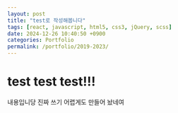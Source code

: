 ```yaml
---
layout: post
title: "test로 작성해봅니다"
tags: [react, javascript, html5, css3, jQuery, scss]
date: 2024-12-26 10:40:50 +0900
categories: Portfolio
permalink: /portfolio/2019-2023/
---
```


# test test test!!!

내용입니당
진짜 쓰기 어렵게도 만들어 놨네여
